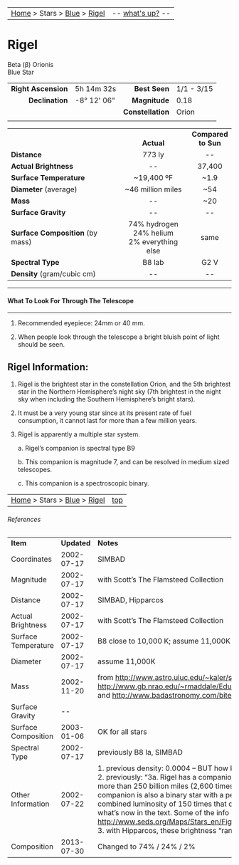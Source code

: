 <script>
	var objectName ="Rigel"
	var objectDesc ="Beta Orionis</br>Blue Star"
	var objectImage=""
</script>

|    |    |
|:---|---:|
|[Home](/notes/#object-notes) > Stars > [Blue](../!blue-stars) > [Rigel](#rigel)|-- <a href="" onclick="window.open('/img/whats-up.html?name='+objectName+'&desc='+objectDesc+'&image='+objectImage, 'Whats-Up', 'fullscreen=1,toolbar=0,location=0,menubar=0,scrollbars=0,status=0,titlebar=0'); return false;">what's up?</a> -- |

# Rigel
Beta (&beta;) Orionis<br/>
Blue Star

|   |   |   |   |
|--:|:--|--:|:--|
|**Right Ascension**|5h 14m 32s|**Best Seen**|1/1 - 3/15|
|**Declination**|-8&deg; 12' 06"|**Magnitude**|0.18|
|   |   |**Constellation**|Orion|
|   |   |   |   |
	

|   |   |   |
|---|:---:|:---:|
|   | <br/>**Actual**| **Compared<br/>to Sun** |
|**Distance** | 773 ly | -- |
|**Actual Brightness**	 | --	 | 37,400 |
|**Surface Temperature** | ~19,400 ºF | ~1.9 |
|**Diameter** (average)  | ~46 million miles | ~54 |
|**Mass**	             | -- | ~20 |
|**Surface Gravity**	 | -- | -- |
|**Surface Composition** (by mass) |74% hydrogen<br/>24% helium<br/>2% everything else| same |
|**Spectral Type**       | B8 lab | G2 V | 
|**Density** (gram/cubic cm) | -- | -- | 

---
#### What To Look For Through The Telescope
---	

1.  Recommended eyepiece: 24mm or 40 mm.

1.  When people look through the telescope a bright bluish point of light should be seen.

## Rigel Information:

1.  Rigel is the brightest star in the constellation Orion, and the 5th brightest star in the Northern Hemisphere’s night sky (7th brightest in the night sky when including the Southern Hemisphere’s bright stars).
   
1.  It must be a very young star since at its present rate of fuel consumption, it cannot last for more than a few million years.

1.  Rigel is apparently a multiple star system.

      a.  Rigel’s companion is spectral type B9

      b.  This companion is magnitude 7, and can be resolved in medium sized telescopes.

      c.  This companion is a spectroscopic binary.


|    |    |
|:---|---:|
|[Home](/notes/#object-notes) > Stars > [Blue](../!blue-stars) > [Rigel](#rigel) | [top](#rigel) |

###### References

|   |   |   |
|---|---|---|
|**Item**|**Updated**|**Notes**| 
|Coordinates|2002-07-17|SIMBAD|
|Magnitude|2002-07-17|with Scott’s The Flamsteed Collection|
|Distance|2002-07-17|SIMBAD, Hipparcos|
|Actual Brightness|2002-07-17|with Scott’s The Flamsteed Collection|
|Surface Temperature|2002-07-17|B8 close to 10,000 K; assume 11,000K|
|Diameter|2002-07-17|assume 11,000K|
|Mass|2002-11-20|from <http://www.astro.uiuc.edu/~kaler/sow/rigel.html> and  <http://www.gb.nrao.edu/~rmaddale/Education/OrionTourCenter/rigel.html> and <http://www.badastronomy.com/bitesize/lowmass.html>|
|Surface Gravity| -- |   |
|Surface Composition|2003-01-06|OK for all stars|
|Spectral Type|2002-07-17|previously B8 Ia, SIMBAD|
|Other Information|2002-07-22|1.   previous density: 0.0004  – BUT how know that?<br/>2.   previously: “3a.  Rigel has a companion: Magnitude: 6.7 Separation: more than 250 billion miles (2,600 times Earth-Sun distance) 3b.  The companion is also a binary star with a period of 9.86 days and a combined luminosity of 150 times that of the sun.” – BUT all I can find is what’s now in the text.   Some of the info is from   <http://www.seds.org/Maps/Stars_en/Fig/orion.html> <br/>3.   with Hipparcos, these brightness “ranks” b|
|Composition|2013-07-30|Changed to 74% / 24% / 2%|
